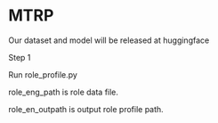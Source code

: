 # MTRP
Our dataset and model will be released at huggingface

Step 1

Run role_profile.py

role_eng_path is role data file.

role_en_outpath is output role profile path.
